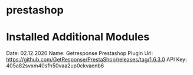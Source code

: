 # prestashop

# Installed Additional Modules
 Date: 02.12.2020
 Name: Getresponse Prestashop Plugin
 Url: https://github.com/GetResponse/PrestaShop/releases/tag/1.6.3.0
 API Key: 405a82svxm40sfh50vaa2up0ckvaenb6
